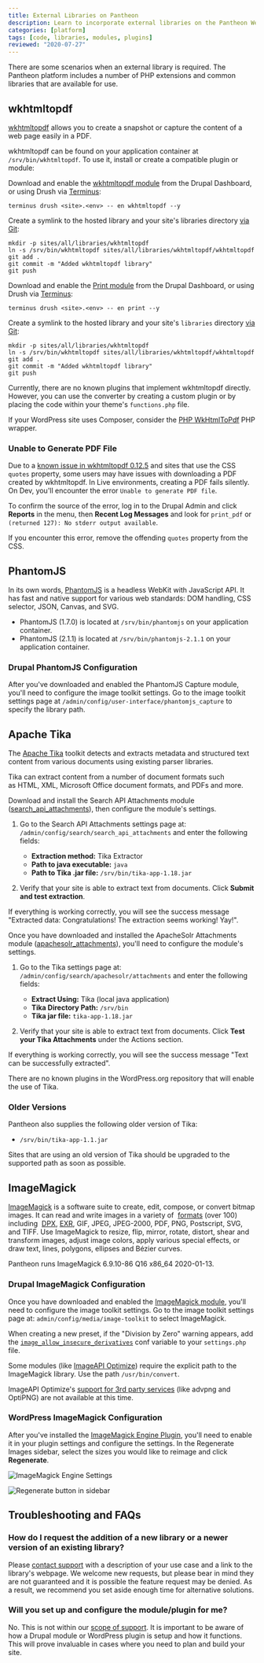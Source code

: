 ```yaml
---
title: External Libraries on Pantheon
description: Learn to incorporate external libraries on the Pantheon Website Management Platform.
categories: [platform]
tags: [code, libraries, modules, plugins]
reviewed: "2020-07-27"
---
```


There are some scenarios when an external library is required. The Pantheon platform includes a number of PHP extensions and common libraries that are available for use.

## wkhtmltopdf

[wkhtmltopdf](https://wkhtmltopdf.org/) allows you to create a snapshot or capture the content of a web page easily in a PDF.

wkhtmltopdf can be found on your application container at `/srv/bin/wkhtmltopdf`. To use it, install or create a compatible plugin or module:

<TabList>

<Tab title="Drupal 8" id="d8-example" active={true}>

Download and enable the [wkhtmltopdf module](https://www.drupal.org/project/wkhtmltopdf) from the Drupal Dashboard, or using Drush via [Terminus](/terminus/):

```bash{promptUser: user}
terminus drush <site>.<env> -- en wkhtmltopdf --y
```

Create a symlink to the hosted library and your site's libraries directory [via Git](/git/#clone-your-site-codebase):

```bash{promptUser: user}
mkdir -p sites/all/libraries/wkhtmltopdf
ln -s /srv/bin/wkhtmltopdf sites/all/libraries/wkhtmltopdf/wkhtmltopdf
git add .
git commit -m "Added wkhtmltopdf library"
git push
```

</Tab>

<Tab title="Drupal 7" id="d7-example">

Download and enable the [Print module](https://www.drupal.org/project/print) from the Drupal Dashboard, or using Drush via [Terminus](/terminus/):

```bash{promptUser: user}
terminus drush <site>.<env> -- en print --y
```

Create a symlink to the hosted library and your site's `libraries` directory [via Git](/git/#clone-your-site-codebase):

```bash{promptUser: user}
mkdir -p sites/all/libraries/wkhtmltopdf
ln -s /srv/bin/wkhtmltopdf sites/all/libraries/wkhtmltopdf/wkhtmltopdf
git add .
git commit -m "Added wkhtmltopdf library"
git push
```

</Tab>

<Tab title="WordPress" id="wp-example">

Currently, there are no known plugins that implement wkhtmltopdf directly. However, you can use the converter by creating a custom plugin or by placing the code within your theme's `functions.php` file.

If your WordPress site uses Composer, consider the [PHP WkHtmlToPdf](https://github.com/mikehaertl/phpwkhtmltopdf) PHP wrapper.

</Tab>

</TabList>

### Unable to Generate PDF File

Due to a [known issue in wkhtmltopdf 0.12.5](https://github.com/wkhtmltopdf/wkhtmltopdf/issues/4242) and sites that use the CSS `quotes` property, some users may have issues with downloading a PDF created by wkhtmltopdf. In Live environments, creating a PDF fails silently. On Dev, you'll encounter the error `Unable to generate PDF file`.

To confirm the source of the error, log in to the Drupal Admin and click **Reports** in the menu, then **Recent Log Messages** and look for `print_pdf` or `(returned 127): No stderr output available`.

If you encounter this error, remove the offending `quotes` property from the CSS.

## PhantomJS

In its own words, [PhantomJS](https://github.com/ariya/phantomjs/) is a headless WebKit with JavaScript API. It has fast and native support for various web standards: DOM handling, CSS selector, JSON, Canvas, and SVG.

- PhantomJS (1.7.0) is located at `/srv/bin/phantomjs` on your application container.
- PhantomJS (2.1.1) is located at `/srv/bin/phantomjs-2.1.1` on your application container.

### Drupal PhantomJS Configuration

After you've downloaded and enabled the PhantomJS Capture module, you'll need to configure the image toolkit settings. Go to the image toolkit settings page at `/admin/config/user-interface/phantomjs_capture` to specify the library path.

## Apache Tika

The [Apache Tika](https://tika.apache.org/) toolkit detects and extracts metadata and structured text content from various documents using existing parser libraries.

Tika can extract content from a number of document formats such as HTML, XML, Microsoft Office document formats, and PDFs and more.

<TabList>

<Tab title="Drupal 8" id="d8-example" active={true}>

Download and install the Search API Attachments module ([search_api_attachments](https://www.drupal.org/project/search_api_attachments)), then configure the module's settings.

1. Go to the Search API Attachments settings page at: `/admin/config/search/search_api_attachments` and enter the following fields:

   - **Extraction method:** Tika Extractor
   - **Path to java executable:** `java`
   - **Path to Tika .jar file:** `/srv/bin/tika-app-1.18.jar`

1. Verify that your site is able to extract text from documents. Click **Submit and test extraction**.

If everything is working correctly, you will see the success message "Extracted data: Congratulations! The extraction seems working! Yay!".

</Tab>

<Tab title="Drupal 7" id="d7-example">

Once you have downloaded and installed the ApacheSolr Attachments module ([apachesolr_attachments](https://www.drupal.org/project/apachesolr_attachments)), you'll need to configure the module's settings.

1. Go to the Tika settings page at: `/admin/config/search/apachesolr/attachments` and enter the following fields:

    - **Extract Using:** Tika (local java application)
    - **Tika Directory Path:** `/srv/bin`
    - **Tika jar file:** `tika-app-1.18.jar`

1. Verify that your site is able to extract text from documents. Click **Test your Tika Attachments** under the Actions section.

If everything is working correctly, you will see the success message "Text can be successfully extracted".

</Tab>

<Tab title="WordPress" id="wp-example">

There are no known plugins in the WordPress.org repository that will enable the use of Tika.

</Tab>

</TabList>

### Older Versions

Pantheon also supplies the following older version of Tika:

- `/srv/bin/tika-app-1.1.jar`

Sites that are using an old version of Tika should be upgraded to the supported path as soon as possible.

## ImageMagick

[ImageMagick](https://www.imagemagick.org/script/index.php) is a software suite to create, edit, compose, or convert bitmap images. It can read and write images in a variety of  [formats](https://www.imagemagick.org/script/formats.php) (over 100) including  [DPX](https://www.imagemagick.org/script/motion-picture.php), [EXR](https://www.imagemagick.org/script/high-dynamic-range.php), GIF, JPEG, JPEG-2000, PDF, PNG, Postscript, SVG, and TIFF. Use ImageMagick to resize, flip, mirror, rotate, distort, shear and transform images, adjust image colors, apply various special effects, or draw text, lines, polygons, ellipses and Bézier curves.

Pantheon runs ImageMagick 6.9.10-86 Q16 x86_64 2020-01-13.

### Drupal ImageMagick Configuration

Once you have downloaded and enabled the [ImageMagick module](https://www.drupal.org/project/imagemagick), you'll need to configure the image toolkit settings. Go to the image toolkit settings page at: `admin/config/media/image-toolkit` to select ImageMagick.

When creating a new preset, if the "Division by Zero" warning appears, add the [`image_allow_insecure_derivatives`](https://www.drupal.org/project/image_allow_insecure_derivatives) conf variable to your `settings.php` file.

Some modules (like [ImageAPI Optimize](https://www.drupal.org/project/imageapi_optimize)) require the explicit path to the ImageMagick library. Use the path `/usr/bin/convert`.

ImageAPI Optimize's [support for 3rd party services](https://www.drupal.org/node/773342) (like advpng and OptiPNG) are not available at this time.

### WordPress ImageMagick Configuration

After you've installed the [ImageMagick Engine Plugin](https://wordpress.org/plugins/imagemagick-engine/#installation), you'll need to enable it in your plugin settings and configure the settings. In the Regenerate Images sidebar, select the sizes you would like to reimage and click **Regenerate**.

![ImageMagick Engine Settings](../images/imagemagick-engine-settings.png)

![Regenerate button in sidebar](../images/imagemagick-regenerate-sidebar.png)


## Troubleshooting and FAQs

### How do I request the addition of a new library or a newer version of an existing library?

Please [contact support](/support/) with a description of your use case and a link to the library's webpage. We welcome new requests, but please bear in mind they are not guaranteed and it is possible the feature request may be denied. As a result, we recommend you set aside enough time for alternative solutions.

### Will you set up and configure the module/plugin for me?

No. This is not within our [scope of support](/support/#scope-of-support). It is important to be aware of how a Drupal module or WordPress plugin is setup and how it functions. This will prove invaluable in cases where you need to plan and build your site.
